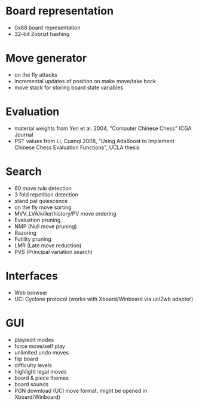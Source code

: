 # Board representation
 - 0x88 board representation
 - 32-bit Zobrizt hashing

# Move generator
 - on the fly attacks
 - incremental updates of position on make move/take back
 - move stack for storing board state variables

# Evaluation
 - material weights from Yen et al. 2004, "Computer Chinese Chess" ICGA Journal
 - PST values from Li, Cuanqi 2008, "Using AdaBoost to Implement Chinese Chess Evaluation Functions", UCLA thesis
 
# Search
 - 60 move rule detection
 - 3 fold repetition detection
 - stand pat quiescence
 - on the fly move sorting
 - MVV_LVA/killer/history/PV move ordering
 - Evaluation pruning
 - NMP (Null move pruning)
 - Razoring
 - Futility pruning
 - LMR (Late move reduction)
 - PVS (Principal variation search)
 
 # Interfaces
 - Web browser
 - UCI Cyclone protocol (works with Xboard/Winboard via uci2wb adapter)
 
 # GUI
 - play/edit modes
 - force move/self play
 - unlimited undo moves
 - flip board
 - difficulty levels
 - highlight legal moves
 - board & piece themes
 - board sounds
 - PGN download (UCI move format, might be opened in Xboard/Winboard)
 
 
 
